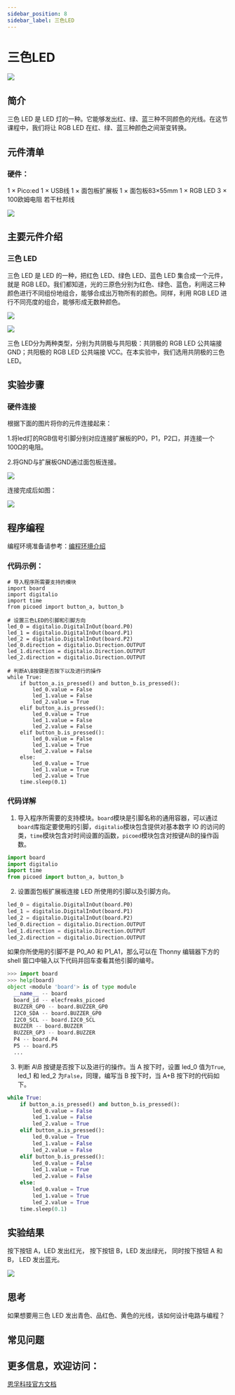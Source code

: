 ```yaml
---
sidebar_position: 8
sidebar_label: 三色LED
---
```


# 三色LED

![](./images/pico-ed-starter-kit-case-05-01.png)

## 简介
三色 LED 是 LED 灯的一种。它能够发出红、绿、蓝三种不同颜色的光线。在这节课程中，我们将让 RGB LED 在红、绿、蓝三种颜色之间渐变转换。

## 元件清单

### 硬件：
1 × Pico:ed
1 × USB线
1 × 面包板扩展板
1 × 面包板83×55mm
1 × RGB LED
3 × 100欧姆电阻
若干杜邦线

![](./images/pico-ed-starter-kit-case-05-02.png)


## 主要元件介绍

### 三色 LED
三色 LED 是 LED 的一种，把红色 LED、绿色 LED、蓝色 LED 集合成一个元件，就是 RGB LED。我们都知道，光的三原色分别为红色、绿色、蓝色，利用这三种颜色进行不同组份地组合，能够合成出万物所有的颜色。同样，利用 RGB LED 进行不同亮度的组合，能够形成无数种颜色。

![](./images/pico-ed-starter-kit-case-05-03.png)

![](./images/pico-ed-starter-kit-case-05-04.png)

三色 LED分为两种类型，分别为共阴极与共阳极：共阴极的 RGB LED 公共端接 GND；共阳极的 RGB LED 公共端接 VCC。在本实验中，我们选用共阴极的三色 LED。

## 实验步骤

### 硬件连接
根据下面的图片将你的元件连接起来：

1.将led灯的RGB信号引脚分别对应连接扩展板的P0，P1，P2口，并连接一个100Ω的电阻。

2.将GND与扩展板GND通过面包板连接。

![](./images/pico-ed-starter-kit-case-05-05.png)

连接完成后如图：

![](./images/pico-ed-starter-kit-case-05-06.png)

## 程序编程
编程环境准备请参考：[编程环境介绍](https://www.yuque.com/elecfreaks-learn/picoed/er7nuh)

### 代码示例：
```
# 导入程序所需要支持的模块
import board
import digitalio
import time
from picoed import button_a, button_b

# 设置三色LED的引脚和引脚方向
led_0 = digitalio.DigitalInOut(board.P0)
led_1 = digitalio.DigitalInOut(board.P1)
led_2 = digitalio.DigitalInOut(board.P2)
led_0.direction = digitalio.Direction.OUTPUT
led_1.direction = digitalio.Direction.OUTPUT
led_2.direction = digitalio.Direction.OUTPUT

# 判断A\B按键是否按下以及进行的操作
while True:
    if button_a.is_pressed() and button_b.is_pressed():
        led_0.value = False
        led_1.value = False
        led_2.value = True
    elif button_a.is_pressed():
        led_0.value = True
        led_1.value = False
        led_2.value = False
    elif button_b.is_pressed():
        led_0.value = False
        led_1.value = True
        led_2.value = False
    else:
        led_0.value = True
        led_1.value = True
        led_2.value = True
    time.sleep(0.1)
```

### 代码详解

1. 导入程序所需要的支持模块。`board`模块是引脚名称的通用容器，可以通过`board`库指定要使用的引脚，`digitalio`模块包含提供对基本数字 IO 的访问的类，`time`模块包含对时间设置的函数，`picoed`模块包含对按键A\B的操作函数。
```python
import board
import digitalio
import time
from picoed import button_a, button_b
```

2. 设置面包板扩展板连接 LED 所使用的引脚以及引脚方向。
```python
led_0 = digitalio.DigitalInOut(board.P0)
led_1 = digitalio.DigitalInOut(board.P1)
led_2 = digitalio.DigitalInOut(board.P2)
led_0.direction = digitalio.Direction.OUTPUT
led_1.direction = digitalio.Direction.OUTPUT
led_2.direction = digitalio.Direction.OUTPUT
```
如果你所使用的引脚不是 P0_A0 和 P1_A1，那么可以在 Thonny 编辑器下方的 shell 窗口中输入以下代码并回车查看其他引脚的编号。
```python
>>> import board
>>> help(board)
object <module 'board'> is of type module
  __name__ -- board
  board_id -- elecfreaks_picoed
  BUZZER_GP0 -- board.BUZZER_GP0
  I2C0_SDA -- board.BUZZER_GP0
  I2C0_SCL -- board.I2C0_SCL
  BUZZER -- board.BUZZER
  BUZZER_GP3 -- board.BUZZER
  P4 -- board.P4
  P5 -- board.P5
  ...
```

3. 判断 A\B 按键是否按下以及进行的操作。当 A 按下时，设置 led_0 值为`True`, led_1 和 led_2 为`False`，同理，编写当 B 按下时，当 A+B 按下时的代码如下。
```python
while True:
    if button_a.is_pressed() and button_b.is_pressed():
        led_0.value = False
        led_1.value = False
        led_2.value = True
    elif button_a.is_pressed():
        led_0.value = True
        led_1.value = False
        led_2.value = False
    elif button_b.is_pressed():
        led_0.value = False
        led_1.value = True
        led_2.value = False
    else:
        led_0.value = True
        led_1.value = True
        led_2.value = True
    time.sleep(0.1)
```

## 实验结果
按下按钮 A，LED 发出红光， 按下按钮 B，LED 发出绿光， 同时按下按钮 A 和 B， LED 发出蓝光。

![](./images/pico-ed-starter-kit-case-05.gif)


## 思考
如果想要用三色 LED 发出青色、品红色、黄色的光线，该如何设计电路与编程？

## 常见问题

## 更多信息，欢迎访问：
[恩孚科技官方文档](https://www.elecfreaks.com/learn-en/)

